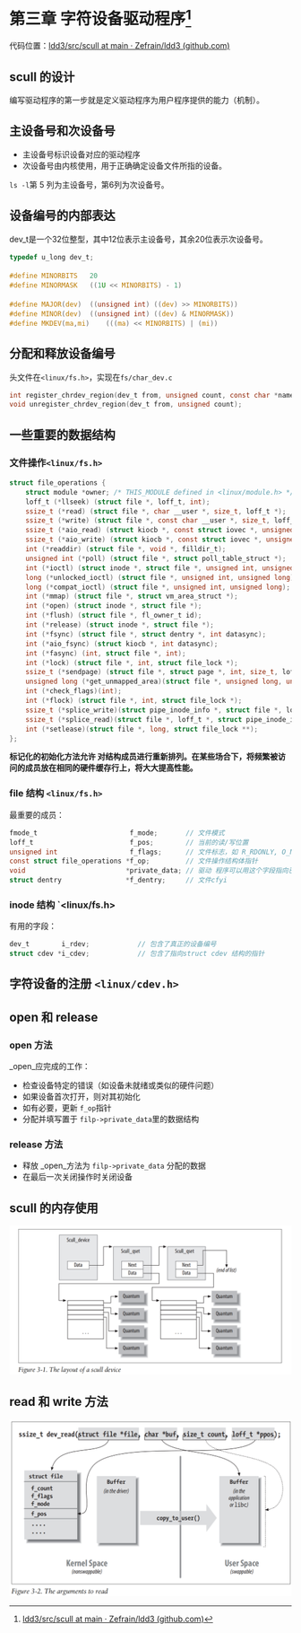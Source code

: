 # 第三章 字符设备驱动程序[^1]

代码位置：[ldd3/src/scull at main · Zefrain/ldd3 (github.com)](https://github.com/Zefrain/ldd3/tree/main/src/scull)

## scull 的设计

编写驱动程序的第一步就是定义驱动程序为用户程序提供的能力（机制）。

## 主设备号和次设备号

- 主设备号标识设备对应的驱动程序
- 次设备号由内核使用，用于正确确定设备文件所指的设备。

`ls -l`第 5 列为主设备号，第6列为次设备号。

## 设备编号的内部表达

dev_t是一个32位整型，其中12位表示主设备号，其余20位表示次设备号。

```c
typedef u_long dev_t;

#define MINORBITS	20
#define MINORMASK	((1U << MINORBITS) - 1)

#define MAJOR(dev)	((unsigned int) ((dev) >> MINORBITS))
#define MINOR(dev)	((unsigned int) ((dev) & MINORMASK))
#define MKDEV(ma,mi)	(((ma) << MINORBITS) | (mi)) 
```

## 分配和释放设备编号

头文件在`<linux/fs.h>`，实现在`fs/char_dev.c`

```c
int register_chrdev_region(dev_t from, unsigned count, const char *name);
void unregister_chrdev_region(dev_t from, unsigned count);
```

## 一些重要的数据结构

### 文件操作`<linux/fs.h>`

```c
struct file_operations {
	struct module *owner; /* THIS_MODULE defined in <linux/module.h> */
	loff_t (*llseek) (struct file *, loff_t, int);
	ssize_t (*read) (struct file *, char __user *, size_t, loff_t *);
	ssize_t (*write) (struct file *, const char __user *, size_t, loff_t *);
	ssize_t (*aio_read) (struct kiocb *, const struct iovec *, unsigned long, loff_t);
	ssize_t (*aio_write) (struct kiocb *, const struct iovec *, unsigned long, loff_t);
	int (*readdir) (struct file *, void *, filldir_t);
	unsigned int (*poll) (struct file *, struct poll_table_struct *);
	int (*ioctl) (struct inode *, struct file *, unsigned int, unsigned long);
	long (*unlocked_ioctl) (struct file *, unsigned int, unsigned long);
	long (*compat_ioctl) (struct file *, unsigned int, unsigned long);
	int (*mmap) (struct file *, struct vm_area_struct *);
	int (*open) (struct inode *, struct file *);
	int (*flush) (struct file *, fl_owner_t id);
	int (*release) (struct inode *, struct file *);
	int (*fsync) (struct file *, struct dentry *, int datasync);
	int (*aio_fsync) (struct kiocb *, int datasync);
	int (*fasync) (int, struct file *, int);
	int (*lock) (struct file *, int, struct file_lock *);
	ssize_t (*sendpage) (struct file *, struct page *, int, size_t, loff_t *, int);
	unsigned long (*get_unmapped_area)(struct file *, unsigned long, unsigned long, unsigned long, unsigned long);
	int (*check_flags)(int);
	int (*flock) (struct file *, int, struct file_lock *);
	ssize_t (*splice_write)(struct pipe_inode_info *, struct file *, loff_t *, size_t, unsigned int);
	ssize_t (*splice_read)(struct file *, loff_t *, struct pipe_inode_info *, size_t, unsigned int);
	int (*setlease)(struct file *, long, struct file_lock **);
};
```

**标记化的初始化方法允许 对结构成员进行重新排列。在某些场合下，将频繁被访问的成员放在相同的硬件缓存行上，将大大提高性能。**

### file 结构 `<linux/fs.h>`

最重要的成员：

```c
fmode_t                       f_mode;       // 文件模式
loff_t                        f_pos;        // 当前的读/写位置
unsigned int                  f_flags;      // 文件标志，如 R_RDONLY, O_NONBLOCK, O_SYNC
const struct file_operations *f_op;         // 文件操作结构体指针
void                         *private_data; // 驱动 程序可以用这个字段指向已分配的数据，但必须在内核销毁file结构前释放
struct dentry                *f_dentry;     // 文件cfyi
```

### inode 结构 `<linux/fs.h>

有用的字段：

```c
dev_t        i_rdev;            // 包含了真正的设备编号
struct cdev *i_cdev;            // 包含了指向struct cdev 结构的指针
```

## 字符设备的注册 `<linux/cdev.h>`



## open 和 release

### open 方法

_open_应完成的工作：

- 检查设备特定的错误（如设备未就绪或类似的硬件问题）
- 如果设备首次打开，则对其初始化
- 如有必要，更新  `f_op`指针
- 分配并填写置于 `filp->private_data`里的数据结构

### release 方法

- 释放 _open_方法为 `filp->private_data` 分配的数据 
- 在最后一次关闭操作时关闭设备

## scull 的内存使用

![image-20230209222229801](./ch03.assets/image-20230209222229801.png)

## read 和 write 方法

![image-20230209230646993](./ch03.assets/image-20230209230646993.png)

[^1]: [ldd3/src/scull at main · Zefrain/ldd3 (github.com)](https://github.com/Zefrain/ldd3/tree/main/src/scull)

